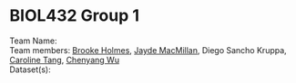 # BIOL432 Group 1
Team Name:   
Team members: [Brooke Holmes](https://github.com/BrookeHolmes), [Jayde MacMillan](https://github.com/jaydealexandra), Diego Sancho Kruppa, [Caroline Tang](https://github.com/carolinetang77), [Chenyang Wu](https://github.com/Wuris)  
Dataset(s):
